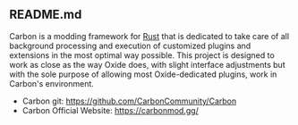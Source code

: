 ## README.md

Carbon is a modding framework for [Rust](https://rust.facepunch.com/) that is dedicated to take care of all background processing and execution of customized plugins and extensions in the most optimal way possible. This project is designed to work as close as the way Oxide does, with slight interface adjustments but with the sole purpose of allowing most Oxide-dedicated plugins, work in Carbon's environment.

* Carbon git: https://github.com/CarbonCommunity/Carbon
* Carbon Official Website: https://carbonmod.gg/
